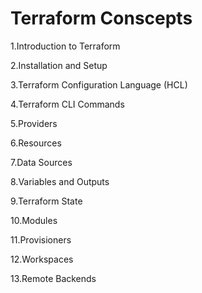 # Terraform Conscepts
1.Introduction to Terraform

2.Installation and Setup

3.Terraform Configuration Language (HCL)

4.Terraform CLI Commands

5.Providers

6.Resources

7.Data Sources

8.Variables and Outputs

9.Terraform State

10.Modules

11.Provisioners

12.Workspaces

13.Remote Backends
